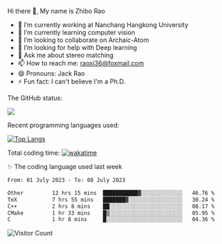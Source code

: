 Hi there 👋, My name is Zhibo Rao
- 🔭 I’m currently working at Nanchang Hangkong University
- 🌱 I’m currently learning computer vision
- 👯 I’m looking to collaborate on Archaic-Atom
- 🤔 I’m looking for help with Deep learning
- 💬 Ask me about stereo matching
- 📫 How to reach me: raoxi36@foxmail.com
- 😄 Pronouns: Jack Rao
- ⚡ Fun fact: I can't believe I'm a Ph.D.

The GitHub status:

![](https://github-readme-stats.vercel.app/api?username=ZhiboRao)

Recent programming languages used:

[![Top Langs](https://github-readme-stats.vercel.app/api/top-langs/?username=ZhiboRao&layout=compact)](https://github.com/anuraghazra/github-readme-stats)

Total coding time: [![wakatime](https://wakatime.com/badge/user/51ec5ec7-4742-4243-9eea-732ade32c0b7.svg)](https://wakatime.com/@51ec5ec7-4742-4243-9eea-732ade32c0b7)

✨ The coding language used last week 
<!--START_SECTION:waka-->

```txt
From: 01 July 2023 - To: 08 July 2023

Other         12 hrs 15 mins  ███████████▓░░░░░░░░░░░░░   46.76 %
TeX           7 hrs 55 mins   ███████▓░░░░░░░░░░░░░░░░░   30.24 %
C++           2 hrs 8 mins    ██░░░░░░░░░░░░░░░░░░░░░░░   08.17 %
CMake         1 hr 33 mins    █▒░░░░░░░░░░░░░░░░░░░░░░░   05.95 %
C             1 hr 8 mins     █░░░░░░░░░░░░░░░░░░░░░░░░   04.36 %
```

<!--END_SECTION:waka-->

![Visitor Count](https://profile-counter.glitch.me/Raohaocheng/count.svg)
